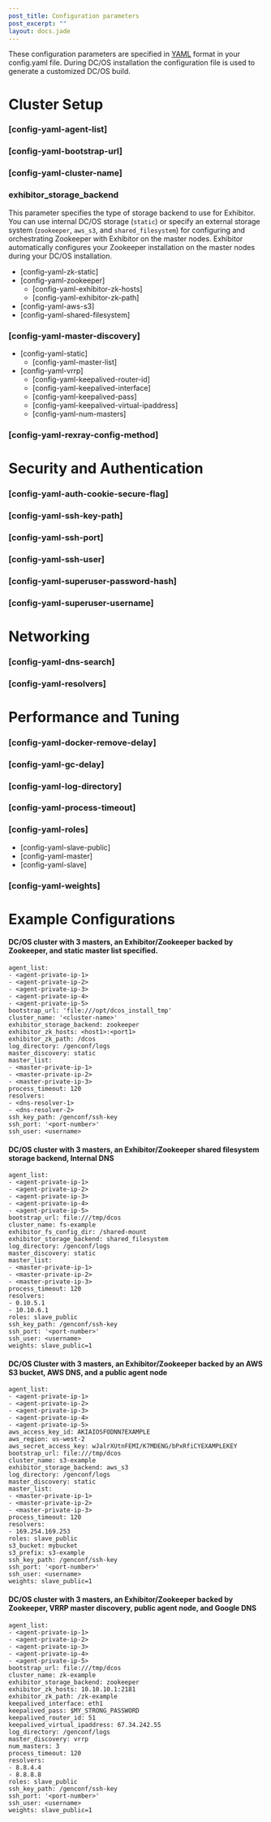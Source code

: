 ```yaml
---
post_title: Configuration parameters
post_excerpt: ""
layout: docs.jade
---
```

These configuration parameters are specified in [YAML][1] format in your config.yaml file. During DC/OS installation the configuration file is used to generate a customized DC/OS build. <!-- A config.yaml template file is available [here][2]. -->

# Cluster Setup

### [config-yaml-agent-list]

### [config-yaml-bootstrap-url]

### [config-yaml-cluster-name]

### **exhibitor_storage_backend**
This parameter specifies the type of storage backend to use for Exhibitor. You can use internal DC/OS storage (<code>static</code>) or specify an external storage system (<code>zookeeper</code>, <code>aws_s3</code>, and <code>shared_filesystem</code>) for configuring and orchestrating Zookeeper with Exhibitor on the master nodes. Exhibitor automatically configures your Zookeeper installation on the master nodes during your DC/OS installation.

*   [config-yaml-zk-static]
*   [config-yaml-zookeeper]
    *   [config-yaml-exhibitor-zk-hosts]
    *   [config-yaml-exhibitor-zk-path]
*   [config-yaml-aws-s3]
*   [config-yaml-shared-filesystem]

### [config-yaml-master-discovery]

*   [config-yaml-static]
    *   [config-yaml-master-list]
*   [config-yaml-vrrp]
    *   [config-yaml-keepalived-router-id]
    *   [config-yaml-keepalived-interface]
    *   [config-yaml-keepalived-pass]
    *   [config-yaml-keepalived-virtual-ipaddress]
    *   [config-yaml-num-masters]

### [config-yaml-rexray-config-method]

# Security and Authentication

### [config-yaml-auth-cookie-secure-flag]

### [config-yaml-ssh-key-path]

### [config-yaml-ssh-port]

### [config-yaml-ssh-user]

### [config-yaml-superuser-password-hash]

### [config-yaml-superuser-username]

# Networking

### [config-yaml-dns-search]

### [config-yaml-resolvers]

# Performance and Tuning

### [config-yaml-docker-remove-delay]

### [config-yaml-gc-delay]

### [config-yaml-log-directory]

### [config-yaml-process-timeout]

### [config-yaml-roles]

*   [config-yaml-slave-public]
*   [config-yaml-master]
*   [config-yaml-slave]

### [config-yaml-weights]

# <a name="examples1"></a>Example Configurations

#### DC/OS cluster with 3 masters, an Exhibitor/Zookeeper backed by Zookeeper, and static master list specified.

    agent_list:
    - <agent-private-ip-1>
    - <agent-private-ip-2>
    - <agent-private-ip-3>
    - <agent-private-ip-4>
    - <agent-private-ip-5>
    bootstrap_url: 'file:///opt/dcos_install_tmp'
    cluster_name: '<cluster-name>'
    exhibitor_storage_backend: zookeeper
    exhibitor_zk_hosts: <host1>:<port1>
    exhibitor_zk_path: /dcos
    log_directory: /genconf/logs
    master_discovery: static
    master_list:
    - <master-private-ip-1>
    - <master-private-ip-2>
    - <master-private-ip-3>
    process_timeout: 120
    resolvers:
    - <dns-resolver-1>
    - <dns-resolver-2>
    ssh_key_path: /genconf/ssh-key
    ssh_port: '<port-number>'
    ssh_user: <username>


#### <a name="shared"></a>DC/OS cluster with 3 masters, an Exhibitor/Zookeeper shared filesystem storage backend, Internal DNS

    agent_list:
    - <agent-private-ip-1>
    - <agent-private-ip-2>
    - <agent-private-ip-3>
    - <agent-private-ip-4>
    - <agent-private-ip-5>
    bootstrap_url: file:///tmp/dcos
    cluster_name: fs-example
    exhibitor_fs_config_dir: /shared-mount
    exhibitor_storage_backend: shared_filesystem
    log_directory: /genconf/logs
    master_discovery: static
    master_list:
    - <master-private-ip-1>
    - <master-private-ip-2>
    - <master-private-ip-3>
    process_timeout: 120
    resolvers:
    - 0.10.5.1
    - 10.10.6.1
    roles: slave_public
    ssh_key_path: /genconf/ssh-key
    ssh_port: '<port-number>'
    ssh_user: <username>
    weights: slave_public=1


#### <a name="aws"></a>DC/OS Cluster with 3 masters, an Exhibitor/Zookeeper backed by an AWS S3 bucket, AWS DNS, and a public agent node

    agent_list:
    - <agent-private-ip-1>
    - <agent-private-ip-2>
    - <agent-private-ip-3>
    - <agent-private-ip-4>
    - <agent-private-ip-5>
    aws_access_key_id: AKIAIOSFODNN7EXAMPLE
    aws_region: us-west-2
    aws_secret_access_key: wJalrXUtnFEMI/K7MDENG/bPxRfiCYEXAMPLEKEY
    bootstrap_url: file:///tmp/dcos
    cluster_name: s3-example
    exhibitor_storage_backend: aws_s3
    log_directory: /genconf/logs
    master_discovery: static
    master_list:
    - <master-private-ip-1>
    - <master-private-ip-2>
    - <master-private-ip-3>
    process_timeout: 120
    resolvers:
    - 169.254.169.253
    roles: slave_public
    s3_bucket: mybucket
    s3_prefix: s3-example
    ssh_key_path: /genconf/ssh-key
    ssh_port: '<port-number>'
    ssh_user: <username>
    weights: slave_public=1


#### <a name="zk"></a>DC/OS cluster with 3 masters, an Exhibitor/Zookeeper backed by Zookeeper, VRRP master discovery, public agent node, and Google DNS

    agent_list:
    - <agent-private-ip-1>
    - <agent-private-ip-2>
    - <agent-private-ip-3>
    - <agent-private-ip-4>
    - <agent-private-ip-5>
    bootstrap_url: file:///tmp/dcos
    cluster_name: zk-example
    exhibitor_storage_backend: zookeeper
    exhibitor_zk_hosts: 10.10.10.1:2181
    exhibitor_zk_path: /zk-example
    keepalived_interface: eth1
    keepalived_pass: $MY_STRONG_PASSWORD
    keepalived_router_id: 51
    keepalived_virtual_ipaddress: 67.34.242.55
    log_directory: /genconf/logs
    master_discovery: vrrp
    num_masters: 3
    process_timeout: 120
    resolvers:
    - 8.8.4.4
    - 8.8.8.8
    roles: slave_public
    ssh_key_path: /genconf/ssh-key
    ssh_port: '<port-number>'
    ssh_user: <username>
    weights: slave_public=1

 [1]: https://en.wikipedia.org/wiki/YAML
